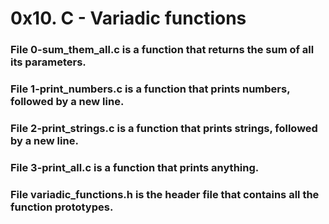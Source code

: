# 0x10. C - Variadic functions



### File 0-sum_them_all.c is a function that returns the sum of all its parameters.
### File 1-print_numbers.c is a function that prints numbers, followed by a new line.
### File 2-print_strings.c is a function that prints strings, followed by a new line.
### File 3-print_all.c is a function that prints anything.
### File variadic_functions.h is the header file that contains all the function prototypes.

